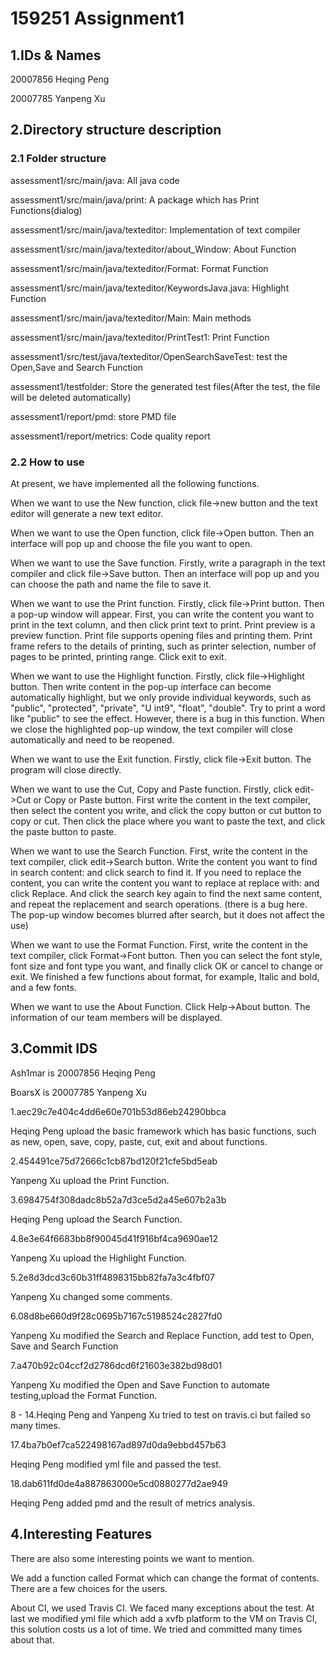 # 159251 Assignment1

## 1.IDs & Names

20007856  Heqing Peng

20007785  Yanpeng Xu



## 2.Directory structure description

### 2.1 Folder structure



assessment1/src/main/java:  All java code

assessment1/src/main/java/print: A package which has Print Functions(dialog)

assessment1/src/main/java/texteditor:  Implementation of text compiler

assessment1/src/main/java/texteditor/about_Window:  About Function

assessment1/src/main/java/texteditor/Format:  Format Function

assessment1/src/main/java/texteditor/KeywordsJava.java:  Highlight Function

assessment1/src/main/java/texteditor/Main:  Main methods

assessment1/src/main/java/texteditor/PrintTest1:  Print Function

assessment1/src/test/java/texteditor/OpenSearchSaveTest:  test the Open,Save and Search Function

assessment1/testfolder:  Store the generated test files(After the test, the file will be deleted automatically)

assessment1/report/pmd:  store PMD file

assessment1/report/metrics:  Code quality report



### 2.2 How to use



At present, we have implemented all the following functions.



When we want to use the New function, click file->new button and  the text editor will generate a new text editor.



When we want to use the Open function, click file->Open button. Then an interface will pop up and choose the file you want to open.



When we want to use the Save function. Firstly, write a paragraph in the text compiler and click file->Save button. Then an interface will pop up and you can choose the path and name the file to save it.



When we want to use the Print function. Firstly, click file->Print button. Then a pop-up window will appear. First, you can write the content you want to print in the text column, and then click print text to print. Print preview is a preview function. Print file supports opening files and printing them. Print frame refers to the details of printing, such as printer selection, number of pages to be printed, printing range. Click exit to exit.



When we want to use the Highlight function. Firstly,  click file->Highlight button. Then write content in the pop-up interface can become automatically highlight, but we only provide individual keywords, such as "public", "protected", "private", "U int9", "float", "double". Try to print a word like "public" to see the effect. However, there is a bug in this function. When we close the highlighted pop-up window, the text compiler will close automatically and need to be reopened.



When we want to use the Exit function. Firstly,  click file->Exit button. The program will close directly.



When we want to use the Cut, Copy and Paste function. Firstly,  click edit->Cut or Copy or Paste button. First write the content in the text compiler, then select the content you write, and click the copy button or cut button to copy or cut. Then click the place where you want to paste the text, and click the paste button to paste.



When we want to use the Search Function. First, write the content in the text compiler, click edit->Search button. Write the content you want to find in search content: and click search to find it. If you need to replace the content, you can write the content you want to replace at replace with: and click Replace. And click the search key again to find the next same content, and repeat the replacement and search operations. (there is a bug here. The pop-up window becomes blurred after search, but it does not affect the use)



When we want to use the Format Function. First, write the content in the text compiler, click Format->Font button. Then you can select the font style, font size and font type you want, and finally click OK or cancel to change or exit. We finished a few functions about format, for example,  Italic and bold, and a few fonts.



When we want to use the About Function. Click Help->About button. The information of our team members will be displayed.



## 3.Commit IDS

Ash1mar is 20007856  Heqing Peng

BoarsX is 20007785  Yanpeng Xu

1.aec29c7e404c4dd6e60e701b53d86eb24290bbca

Heqing Peng upload the basic framework which has basic functions, such as new, open, save, copy, paste, cut, exit and about functions.

2.454491ce75d72666c1cb87bd120f21cfe5bd5eab

Yanpeng Xu upload the Print Function. 

3.6984754f308dadc8b52a7d3ce5d2a45e607b2a3b

Heqing Peng upload the Search Function.

4.8e3e64f6683bb8f90045d41f916bf4ca9690ae12

Yanpeng Xu upload the Highlight Function. 

5.2e8d3dcd3c60b31ff4898315bb82fa7a3c4fbf07

Yanpeng Xu changed some comments.

6.08d8be660d9f28c0695b7167c5198524c2827fd0

Yanpeng Xu modified the Search and Replace Function, add test to Open, Save and Search Function

7.a470b92c04ccf2d2786dcd6f21603e382bd98d01

Yanpeng Xu modified the Open and Save Function to automate testing,upload the Format Function.

8 - 14.Heqing Peng and Yanpeng Xu tried to test on  travis.ci but failed so many times.

17.4ba7b0ef7ca522498167ad897d0da9ebbd457b63

Heqing Peng modified yml file and passed the test.

18.dab611fd0de4a887863000e5cd0880277d2ae949

Heqing Peng added pmd and the result of metrics analysis.



## 4.Interesting Features

There are also some interesting  points we want to mention.

We add a function called Format which can change the format of contents. There are a few choices for the users.

About CI, we used Travis CI. We faced many exceptions about the test. At last we modified yml file which add a xvfb platform to the VM on Travis CI, this solution costs us a lot of time. We tried and committed many times about that.

